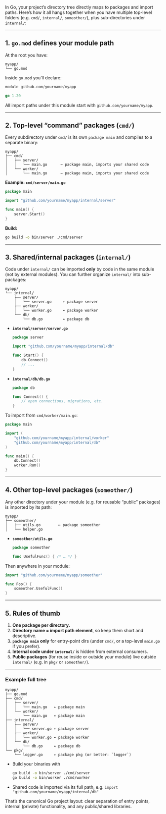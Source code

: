 In Go, your project’s directory tree directly maps to packages and import paths.  Here’s how it all hangs together when you have multiple top-level folders (e.g. `cmd/`, `internal/`, `someother/`), plus sub-directories under `internal/`:

---

## 1. `go.mod` defines your module path

At the root you have:

```text
myapp/
└── go.mod
```

Inside `go.mod` you’ll declare:

```go
module github.com/yourname/myapp

go 1.20
```

All import paths under this module start with `github.com/yourname/myapp`.

---

## 2. Top-level “command” packages (`cmd/`)

Every subdirectory under `cmd/` is its own `package main` and compiles to a separate binary:

```
myapp/
├── cmd/
│   ├── server/
│   │   └── main.go      ← package main, imports your shared code
│   └── worker/
│       └── main.go      ← package main, imports your shared code
```

**Example: `cmd/server/main.go`**

```go
package main

import "github.com/yourname/myapp/internal/server"

func main() {
    server.Start()
}
```

**Build:**

```bash
go build -o bin/server ./cmd/server
```

---

## 3. Shared/internal packages (`internal/`)

Code under `internal/` can be imported **only** by code in the same module (not by external modules). You can further organize `internal/` into sub-packages:

```
myapp/
└── internal/
    ├── server/
    │   └── server.go     ← package server
    ├── worker/
    │   └── worker.go     ← package worker
    └── db/
        └── db.go         ← package db
```

* **`internal/server/server.go`**

  ```go
  package server

  import "github.com/yourname/myapp/internal/db"

  func Start() {
      db.Connect()
      // ...
  }
  ```

* **`internal/db/db.go`**

  ```go
  package db

  func Connect() {
      // open connections, migrations, etc.
  }
  ```

To import from `cmd/worker/main.go`:

```go
package main

import (
    "github.com/yourname/myapp/internal/worker"
    "github.com/yourname/myapp/internal/db"
)

func main() {
    db.Connect()
    worker.Run()
}
```

---

## 4. Other top-level packages (`someother/`)

Any other directory under your module (e.g. for reusable “public” packages) is imported by its path:

```
myapp/
├── someother/
│   ├── utils.go        ← package someother
│   └── helper.go
```

* **`someother/utils.go`**

  ```go
  package someother

  func UsefulFunc() { /* … */ }
  ```

Then anywhere in your module:

```go
import "github.com/yourname/myapp/someother"

func Foo() {
    someother.UsefulFunc()
}
```

---

## 5. Rules of thumb

1. **One package per directory.**
2. **Directory name = import path element**, so keep them short and descriptive.
3. **`package main` only** for entry-point dirs (under `cmd/`, or a top-level `main.go` if you prefer).
4. **Internal code under `internal/`** is hidden from external consumers.
5. **Public packages** (for reuse inside or outside your module) live outside `internal/` (e.g. in `pkg/` or `someother/`).

---

### Example full tree

```
myapp/
├── go.mod
├── cmd/
│   ├── server/
│   │   └── main.go   ← package main
│   └── worker/
│       └── main.go   ← package main
├── internal/
│   ├── server/
│   │   └── server.go ← package server
│   ├── worker/
│   │   └── worker.go ← package worker
│   └── db/
│       └── db.go     ← package db
└── pkg/
    └── logger.go     ← package pkg (or better: `logger`)
```

* Build your binaries with

  ```bash
  go build -o bin/server ./cmd/server
  go build -o bin/worker ./cmd/worker
  ```
* Shared code is imported via its full path, e.g.
  `import "github.com/yourname/myapp/internal/db"`

That’s the canonical Go project layout: clear separation of entry points, internal (private) functionality, and any public/shared libraries.
